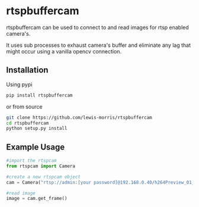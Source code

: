 # rtspbuffercam

rtspbuffercam can be used to connect to and read images for rtsp enabled camera's.

It uses sub processes to exhaust camera's buffer and eliminate any lag that might occur using a vanilla opencv connection.  


## Installation

Using pypi

```bash
pip install rtspbuffercam

```

or from source 

```bash
git clone https://github.com/lewis-morris/rtspbuffercam
cd rtspbuffercam
python setup.py install
```

## Example Usage

```python
#import the rtspcam
from rtspcam import Camera

#create a new rtspcam object  
cam = Camera("rtsp://admin:[your password]@192.168.0.40/h264Preview_01_main")

#read image
image = cam.get_frame()

```

